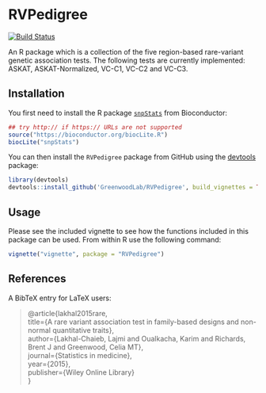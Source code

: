 # RVPedigree
[![Build Status](https://travis-ci.org/GreenwoodLab/RVPedigree.svg?branch=master)](https://travis-ci.org/GreenwoodLab/RVPedigree)


An R package which is a collection of the five region-based rare-variant genetic association tests. The following tests are currently implemented: ASKAT, ASKAT-Normalized, VC-C1, VC-C2 and VC-C3. 

## Installation

You first need to install the R package [`snpStats`](https://www.bioconductor.org/packages/release/bioc/html/snpStats.html) from Bioconductor:

``` r
## try http:// if https:// URLs are not supported
source("https://bioconductor.org/biocLite.R")
biocLite("snpStats")
```

You can then install the `RVPedigree` package from GitHub using the [devtools](http://cran.r-project.org/web/packages/devtools/index.html) package:

``` r
library(devtools)
devtools::install_github('GreenwoodLab/RVPedigree', build_vignettes = TRUE)
```

## Usage

Please see the included vignette to see how the functions included in this package can be used. From within R use the following command:

``` r
vignette("vignette", package = "RVPedigree")
```


## References

A BibTeX entry for LaTeX users:

> @article{lakhal2015rare,  
  title={A rare variant association test in family-based designs and non-normal quantitative traits},  
  author={Lakhal-Chaieb, Lajmi and Oualkacha, Karim and Richards, Brent J and Greenwood, Celia MT},  
  journal={Statistics in medicine},  
  year={2015},  
  publisher={Wiley Online Library}  
}  





